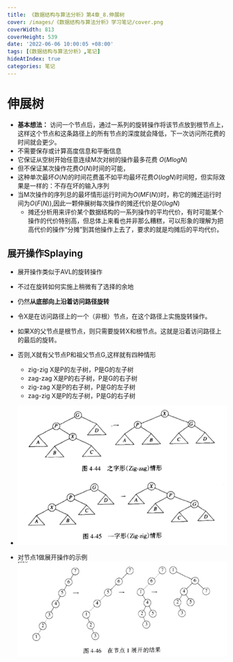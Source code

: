 ```yaml
---
title: 《数据结构与算法分析》第4章_8.伸展树
cover: /images/《数据结构与算法分析》学习笔记/cover.png
coverWidth: 813
coverHeight: 539
date: '2022-06-06 10:00:05 +08:00'
tags: [《数据结构与算法分析》,笔记]
hideAtIndex: true
categories: 笔记
---
```



# 伸展树
* **基本想法：** 访问一个节点后，通过一系列的旋转操作将该节点放到根节点上，这样这个节点和这条路径上的所有节点的深度就会降低，下一次访问所花费的时间就会更少。
* 不需要保存或计算高度信息和平衡信息
* 它保证从空树开始任意连续M次对树的操作最多花费 $O(MlogN)$ 
* 但不保证某次操作花费$O(N)$时间的可能，
* 这种单次最坏$O(N)$的时间花费虽不如平均最坏花费$O(logN)$时间短，但实际效果是一样的：不存在坏的输入序列
* 当M次操作的序列总的最坏情形运行时间为$O(MF(N))$时，称它的摊还运行时间为$O(F(N))$,因此一颗伸展树每次操作的摊还代价是$O(logN)$
    * 摊还分析用来评价某个数据结构的一系列操作的平均代价，有时可能某个操作的代价特别高，但总体上来看也并非那么糟糕，可以形象的理解为把高代价的操作“分摊”到其他操作上去了，要求的就是均摊后的平均代价。

## 展开操作Splaying
* 展开操作类似于AVL的旋转操作
* 不过在旋转如何实施上稍微有了选择的余地
* 仍然**从底部向上沿着访问路径旋转**
* 令X是在访问路径上的一个（非根）节点，在这个路径上实施旋转操作。
* 如果X的父节点是根节点，则只需要旋转X和根节点。这就是沿着访问路径上的最后的旋转。
* 否则,X就有父节点P和祖父节点G,这样就有四种情形
    * zig-zig X是P的左子树，P是G的左子树
    * zag-zag X是P的右子树，P是G的右子树
    * zig-zag X是P的右子树，P是G的左子树
    * zag-zig X是P的左子树，P是G的右子树
* ![](./images/《数据结构与算法分析》学习笔记/2022-06-06-15-15-30.png)

* 对节点1做展开操作的示例
![](./images/《数据结构与算法分析》学习笔记/2022-06-06-15-16-22.png)